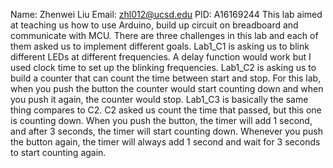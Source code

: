 Name: Zhenwei Liu
Email: zhl012@ucsd.edu
PID: A16169244
This lab aimed at teaching us how to use Arduino, build up circuit on breadboard and communicate with MCU.
There are three challenges in this lab and each of them asked us to implement different goals.
Lab1_C1 is asking us to blink different LEDs at different frequencies. A delay function would work but I used clock time to 
set up the blinking frequencies. 
Lab1_C2 is asking us to build a counter that can count the time between start and stop. For this lab, when you push the button
the counter would start counting down and when you push it again, the counter would stop.
Lab1_C3 is basically the same thing compares to C2. C2 asked us count the time that passed, but this one is counting down. 
When you push the button, the timer will add 1 second, and after 3 seconds, the timer will start counting down. 
Whenever you push the button again, the timer will always add 1 second and wait for 3 seconds to start counting again.

